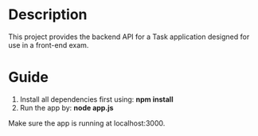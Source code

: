 # Description
This project provides the backend API for a Task application designed for use in a front-end exam.

# Guide
1. Install all dependencies first using: **npm install**
2. Run the app by: **node app.js**

Make sure the app is running at localhost:3000.
